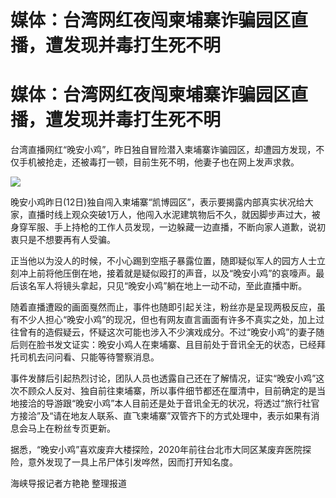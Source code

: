 # 媒体：台湾网红夜闯柬埔寨诈骗园区直播，遭发现并毒打生死不明

# 媒体：台湾网红夜闯柬埔寨诈骗园区直播，遭发现并毒打生死不明

台湾直播网红“晚安小鸡”，昨日独自冒险潜入柬埔寨诈骗园区，却遭园方发现，不仅手机被抢走，还被毒打一顿，目前生死不明，他妻子也在网上发声求救。

![](https://inews.gtimg.com/om_bt/OrTWnEvIYfPV3mNz7rVk1GLmwsG3YjBN7le3HKVIG2CRkAA/1000)

晚安小鸡昨日(12日)独自闯入柬埔寨“凯博园区”，表示要揭露内部真实状况给大家，直播时线上观众突破1万人，他闯入水泥建筑物后不久，就因脚步声过大，被身穿军服、手上持枪的工作人员发现，一边躲藏一边直播，不断向家人道歉，说初衷只是不想要再有人受骗。

正当他以为没人的时候，不小心踢到空瓶子暴露位置，随即疑似军人的园方人士立刻冲上前将他压倒在地，接着就是疑似殴打的声音，以及“晚安小鸡”的哀嚎声。最后该名军人将镜头拿起，只见“晚安小鸡”躺在地上一动不动，至此直播中断。

随着直播遭殴的画面戛然而止，事件也随即引起关注，粉丝亦是呈现两极反应，虽有不少人担心“晚安小鸡”的现况，但也有网友直言画面有许多不真实之处，加上过往曾有的造假疑云，怀疑这次可能也涉入不少演戏成分。不过“晚安小鸡”的妻子随后则在脸书发文证实：晚安小鸡人在柬埔寨、且目前处于音讯全无的状态，已经拜托司机去问问看、只能等待警察消息。

事件发酵后引起热烈讨论，团队人员也透露自己还在了解情况，证实“晚安小鸡”这次不顾众人反对、独自前往柬埔寨，所以事件细节都还在厘清中，目前确定的是当地接洽的导游跟“晚安小鸡”本人目前还是处于音讯全无的状况，将透过“旅行社官方接洽”及“请在地友人联系、直飞柬埔寨”双管齐下的方式处理中，表示如果有消息会马上在粉丝专页更新。

据悉，“晚安小鸡”喜欢废弃大楼探险，2020年前往台北市大同区某废弃医院探险，意外发现了一具上吊尸体引发哗然，因而打开知名度。

海峡导报记者方艳艳 整理报道

